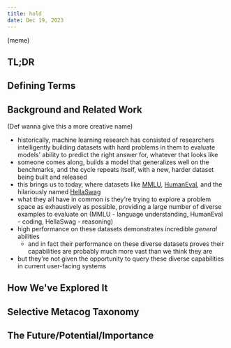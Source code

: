 ```yaml
---
title: hold
date: Dec 19, 2023
---
```

(meme)
## TL;DR

## Defining Terms

## Background and Related Work

(Def wanna give this a more creative name)

- historically, machine learning research has consisted of researchers intelligently building datasets with hard problems in them to evaluate models' ability to predict the right answer for, whatever that looks like
- someone comes along, builds a model that generalizes well on the benchmarks, and the cycle repeats itself, with a new, harder dataset being built and released
- this brings us to today, where datasets like [MMLU](https://arxiv.org/abs/2009.03300), [HumanEval](https://arxiv.org/abs/2107.03374v2), and the hilariously named [HellaSwag](https://arxiv.org/abs/1905.07830)
- what they all have in common is they're trying to explore a problem space as exhaustively as possible, providing a large number of diverse examples to evaluate on (MMLU - language understanding, HumanEval - coding, HellaSwag - reasoning)
- high performance on these datasets demonstrates incredible *general* abilities
	- and in fact their performance on these diverse datasets proves their capabilities are probably much more vast than we think they are
- but they're not given the opportunity to query these diverse capabilities in current user-facing systems

## How We've Explored It

## Selective Metacog Taxonomy

## The Future/Potential/Importance
